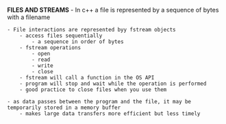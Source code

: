 **FILES AND STREAMS**
    - In c++ a file is represented by a sequence of bytes with a filename

    - File interactions are represented byy fstream objects
        - access files sequentially
            - a sequence in order of bytes
        - fstream operations
            - open
            - read
            - write
            - close
        - fstream will call a function in the OS API
        - program will stop and wait while the operation is performed
        - good practice to close files when you use them

    - as data passes between the program and the file, it may be temporarily stored in a memory buffer
        - makes large data transfers more efficient but less timely